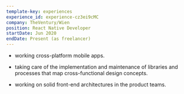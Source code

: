 ```yaml
---
template-key: experiences
experience_id: experience-cz3ei9cMC
company: TheVentury/Wien
position: React Native Developer
startDate: Jun 2020
endDate: Present (as freelancer)
---
```


* working cross-platform mobile apps.
  
* taking care of the implementation and maintenance of libraries and processes that map cross-functional design concepts.

* working on solid front-end architectures in the product teams.
